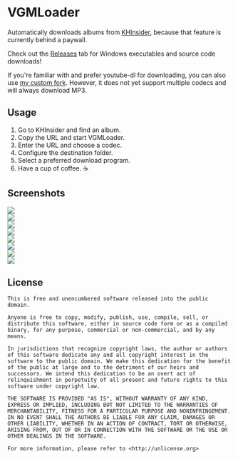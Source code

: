 # VGMLoader

Automatically downloads albums from [KHInsider](https://downloads.khinsider.com/), because that feature is currently behind a paywall.

Check out the [Releases](https://github.com/TheLastZombie/VGMLoader/releases) tab for Windows executables and source code downloads!

If you're familiar with and prefer youtube-dl for downloading, you can also use [my custom fork](https://github.com/TheLastZombie/youtube-dl). However, it does not yet support multiple codecs and will always download MP3.

## Usage

1. Go to KHInsider and find an album.
2. Copy the URL and start VGMLoader.
3. Enter the URL and choose a codec.
4. Configure the destination folder.
5. Select a preferred download program.
6. Have a cup of coffee. ☕️

## Screenshots

![](https://share.dmca.gripe/78HrAWm1Q8rFdq8v.png)  
![](https://share.dmca.gripe/aTOMfyScYx37fVKt.png)  
![](https://share.dmca.gripe/gdxz1aN57GJNJZUP.png)  
![](https://share.dmca.gripe/hqmANHHeSq4EV69H.png)  
![](https://share.dmca.gripe/kCP38kA2DUucMbrN.png)  
![](https://share.dmca.gripe/sIb2DSo2nir5E3Xb.png)  
![](https://share.dmca.gripe/EuFYUNF9ZUtVzf51.png)  
![](https://share.dmca.gripe/8vvJj61Ni6CQQC9E.png)

## License

```
This is free and unencumbered software released into the public domain.

Anyone is free to copy, modify, publish, use, compile, sell, or
distribute this software, either in source code form or as a compiled
binary, for any purpose, commercial or non-commercial, and by any
means.

In jurisdictions that recognize copyright laws, the author or authors
of this software dedicate any and all copyright interest in the
software to the public domain. We make this dedication for the benefit
of the public at large and to the detriment of our heirs and
successors. We intend this dedication to be an overt act of
relinquishment in perpetuity of all present and future rights to this
software under copyright law.

THE SOFTWARE IS PROVIDED "AS IS", WITHOUT WARRANTY OF ANY KIND,
EXPRESS OR IMPLIED, INCLUDING BUT NOT LIMITED TO THE WARRANTIES OF
MERCHANTABILITY, FITNESS FOR A PARTICULAR PURPOSE AND NONINFRINGEMENT.
IN NO EVENT SHALL THE AUTHORS BE LIABLE FOR ANY CLAIM, DAMAGES OR
OTHER LIABILITY, WHETHER IN AN ACTION OF CONTRACT, TORT OR OTHERWISE,
ARISING FROM, OUT OF OR IN CONNECTION WITH THE SOFTWARE OR THE USE OR
OTHER DEALINGS IN THE SOFTWARE.

For more information, please refer to <http://unlicense.org>
```
